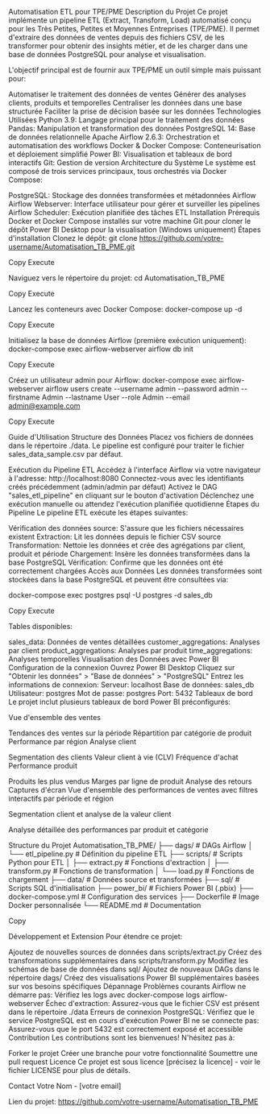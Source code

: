 Automatisation ETL pour TPE/PME
Description du Projet
Ce projet implémente un pipeline ETL (Extract, Transform, Load) automatisé conçu pour les Très Petites, Petites et Moyennes Entreprises (TPE/PME). Il permet d'extraire des données de ventes depuis des fichiers CSV, de les transformer pour obtenir des insights métier, et de les charger dans une base de données PostgreSQL pour analyse et visualisation.

L'objectif principal est de fournir aux TPE/PME un outil simple mais puissant pour:

Automatiser le traitement des données de ventes
Générer des analyses clients, produits et temporelles
Centraliser les données dans une base structurée
Faciliter la prise de décision basée sur les données
Technologies Utilisées
Python 3.9: Langage principal pour le traitement des données
Pandas: Manipulation et transformation des données
PostgreSQL 14: Base de données relationnelle
Apache Airflow 2.6.3: Orchestration et automatisation des workflows
Docker & Docker Compose: Conteneurisation et déploiement simplifié
Power BI: Visualisation et tableaux de bord interactifs
Git: Gestion de version
Architecture du Système
Le système est composé de trois services principaux, tous orchestrés via Docker Compose:

PostgreSQL: Stockage des données transformées et métadonnées Airflow
Airflow Webserver: Interface utilisateur pour gérer et surveiller les pipelines
Airflow Scheduler: Exécution planifiée des tâches ETL
Installation
Prérequis
Docker et Docker Compose installés sur votre machine
Git pour cloner le dépôt
Power BI Desktop pour la visualisation (Windows uniquement)
Étapes d'installation
Clonez le dépôt:
git clone https://github.com/votre-username/Automatisation_TB_PME.git

Copy
Execute

Naviguez vers le répertoire du projet:
cd Automatisation_TB_PME

Copy
Execute

Lancez les conteneurs avec Docker Compose:
docker-compose up -d

Copy
Execute

Initialisez la base de données Airflow (première exécution uniquement):
docker-compose exec airflow-webserver airflow db init

Copy
Execute

Créez un utilisateur admin pour Airflow:
docker-compose exec airflow-webserver airflow users create --username admin --password admin --firstname Admin --lastname User --role Admin --email admin@example.com

Copy
Execute

Guide d'Utilisation
Structure des Données
Placez vos fichiers de données dans le répertoire ./data. Le pipeline est configuré pour traiter le fichier sales_data_sample.csv par défaut.

Exécution du Pipeline ETL
Accédez à l'interface Airflow via votre navigateur à l'adresse: http://localhost:8080
Connectez-vous avec les identifiants créés précédemment (admin/admin par défaut)
Activez le DAG "sales_etl_pipeline" en cliquant sur le bouton d'activation
Déclenchez une exécution manuelle ou attendez l'exécution planifiée quotidienne
Étapes du Pipeline
Le pipeline ETL exécute les étapes suivantes:

Vérification des données source: S'assure que les fichiers nécessaires existent
Extraction: Lit les données depuis le fichier CSV source
Transformation: Nettoie les données et crée des agrégations par client, produit et période
Chargement: Insère les données transformées dans la base PostgreSQL
Vérification: Confirme que les données ont été correctement chargées
Accès aux Données
Les données transformées sont stockées dans la base PostgreSQL et peuvent être consultées via:

docker-compose exec postgres psql -U postgres -d sales_db

Copy
Execute

Tables disponibles:

sales_data: Données de ventes détaillées
customer_aggregations: Analyses par client
product_aggregations: Analyses par produit
time_aggregations: Analyses temporelles
Visualisation des Données avec Power BI
Configuration de la connexion
Ouvrez Power BI Desktop
Cliquez sur "Obtenir les données" > "Base de données" > "PostgreSQL"
Entrez les informations de connexion:
Serveur: localhost
Base de données: sales_db
Utilisateur: postgres
Mot de passe: postgres
Port: 5432
Tableaux de bord
Le projet inclut plusieurs tableaux de bord Power BI préconfigurés:

Vue d'ensemble des ventes

Tendances des ventes sur la période
Répartition par catégorie de produit
Performance par région
Analyse client

Segmentation des clients
Valeur client à vie (CLV)
Fréquence d'achat
Performance produit

Produits les plus vendus
Marges par ligne de produit
Analyse des retours
Captures d'écran
Vue d'ensemble des performances de ventes avec filtres interactifs par période et région

Segmentation client et analyse de la valeur client

Analyse détaillée des performances par produit et catégorie

Structure du Projet
Automatisation_TB_PME/
├── dags/                  # DAGs Airflow
│   └── etl_pipeline.py    # Définition du pipeline ETL
├── scripts/               # Scripts Python pour ETL
│   ├── extract.py         # Fonctions d'extraction
│   ├── transform.py       # Fonctions de transformation
│   └── load.py            # Fonctions de chargement
├── data/                  # Données source et transformées
├── sql/                   # Scripts SQL d'initialisation
├── power_bi/              # Fichiers Power BI (.pbix)
├── docker-compose.yml     # Configuration des services
├── Dockerfile             # Image Docker personnalisée
└── README.md              # Documentation

Copy


Développement et Extension
Pour étendre ce projet:

Ajoutez de nouvelles sources de données dans scripts/extract.py
Créez des transformations supplémentaires dans scripts/transform.py
Modifiez les schémas de base de données dans sql/
Ajoutez de nouveaux DAGs dans le répertoire dags/
Créez des visualisations Power BI supplémentaires basées sur vos besoins spécifiques
Dépannage
Problèmes courants
Airflow ne démarre pas: Vérifiez les logs avec docker-compose logs airflow-webserver
Échec d'extraction: Assurez-vous que le fichier CSV est présent dans le répertoire ./data
Erreurs de connexion PostgreSQL: Vérifiez que le service PostgreSQL est en cours d'exécution
Power BI ne se connecte pas: Assurez-vous que le port 5432 est correctement exposé et accessible
Contribution
Les contributions sont les bienvenues! N'hésitez pas à:

Forker le projet
Créer une branche pour votre fonctionnalité
Soumettre une pull request
Licence
Ce projet est sous licence [précisez la licence] - voir le fichier LICENSE pour plus de détails.

Contact
Votre Nom - [votre email]

Lien du projet: https://github.com/votre-username/Automatisation_TB_PME